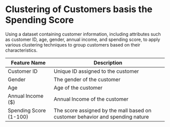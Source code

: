# Clustering of Customers basis the Spending Score

Using a dataset containing customer information, including attributes such as customer ID, age, gender, annual income, and spending score, to apply
various clustering techniques to group customers based on their characteristics.

| Feature Name             | Description                                                         |
|--------------------------|---------------------------------------------------------------------|
| Customer ID              | Unique ID assigned to the customer                                  |
| Gender                   | The gender of the customer                                          |
| Age                       | Age of the customer                                                |
| Annual Income ($)        | Annual Income of the customer                                       |
| Spending Score (1-100)   | The score assigned by the mall based on customer behavior and spending nature |
